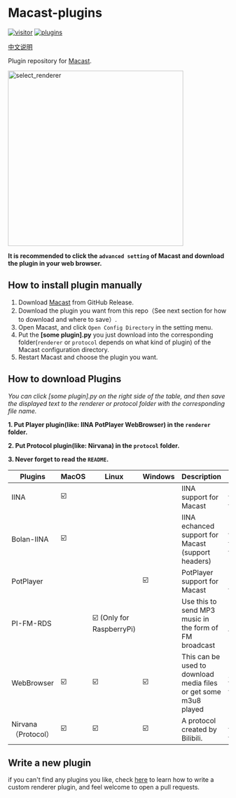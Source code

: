 # Macast-plugins
[![visitor](https://visitor-badge.deta.dev/badge?page_id=xfangfang.Macast-plugins)](https://github.com/xfangfang/Macast-plugins)
[![plugins](https://shields-staging.herokuapp.com/github/directory-file-count/xfangfang/Macast-plugins?type=dir&label=plugins)](https://github.com/xfangfang/Macast-plugins/search?q=extension%3Apy)

[中文说明](https://github.com/xfangfang/Macast-plugins/blob/main/README_ZH.md)

Plugin repository for [Macast](https://github.com/xfangfang/Macast/).  

<img align="center" width="400" src="https://xfangfang.github.io/assets/img/macast/select_renderer.png" alt="select_renderer" height="auto"/>

**It is recommended to click the `advanced setting` of Macast and download the plugin in your web browser.**

## How to install plugin manually

  1. Download [Macast](https://github.com/xfangfang/Macast/) from GitHub Release.
  2. Download the plugin you want from this repo（See next section for how to download and where to save）.
  3. Open Macast, and click `Open Config Directory` in the setting menu.
  4. Put the **[some plugin].py** you just download into the corresponding folder(`renderer` or `protocol` depends on what kind of plugin) of the Macast configuration directory.
  5. Restart Macast and choose the plugin you want.

## How to download Plugins

*You can click [some plugin].py on the right side of the table, and then save the displayed text to the renderer or protocol folder with the corresponding file name.*

**1. Put Player plugin(like: IINA PotPlayer WebBrowser) in the `renderer` folder.**

**2. Put Protocol plugin(like: Nirvana) in the `protocol` folder.**

**3. Never forget to read the `README`.**

| Plugins    | MacOS | Linux                    | Windows | Description                                                  | Links                                                        |
| ---------- | ----- | ------------------------ | ------- | ------------------------------------------------------------ | ------------------------------------------------------------ |
| IINA       | ☑️     |                          |         | IINA support for Macast                                      | [iina.py](https://raw.githubusercontent.com/xfangfang/Macast-plugins/main/iina/iina.py)  [README](https://github.com/xfangfang/Macast-plugins/tree/main/iina) |
| Bolan-IINA      | ☑️     |                          |         | IINA echanced support for Macast (support headers)      | [bolan-iina.py](https://raw.githubusercontent.com/RebornQ/Macast-plugins/main/bolan-iina/bolan-iina.py)  [README](https://github.com/RebornQ/Macast-plugins/tree/main/bolan-iina) |
| PotPlayer  |       |                          | ☑️       | PotPlayer support for Macast                                 | [potplayer.py](https://raw.githubusercontent.com/xfangfang/Macast-plugins/main/potplayer/potplayer.py)  [README](https://github.com/xfangfang/Macast-plugins/tree/main/potplayer) |
| PI-FM-RDS  |       | ☑️ (Only for RaspberryPi) |         | Use this to send MP3 music in the form of FM broadcast       | [pi_fm.py](https://raw.githubusercontent.com/xfangfang/Macast-plugins/main/pi-fm-rds/pi_fm.py)  [README](https://github.com/xfangfang/Macast-plugins/tree/main/pi-fm-rds) |
| WebBrowser | ☑️     | ☑️                        | ☑️       | This can be used to download media files or get some m3u8 played | [web.py](https://raw.githubusercontent.com/xfangfang/Macast-plugins/main/web/web.py)  [README](https://github.com/xfangfang/Macast-plugins/tree/main/web) |
| Nirvana（Protocol） | ☑️     | ☑️                        | ☑️       | A protocol created by Bilibili. | [nirvana.py](https://raw.githubusercontent.com/xfangfang/Macast-plugins/main/nirvana/nirvana.py)  [README](https://github.com/xfangfang/Macast-plugins/tree/main/nirvana) |


## Write a new plugin

if you can't find any plugins you like, check [here](https://github.com/xfangfang/Macast/wiki/Custom-Renderer) to learn how to write a custom renderer plugin, and feel welcome to open a pull requests.

